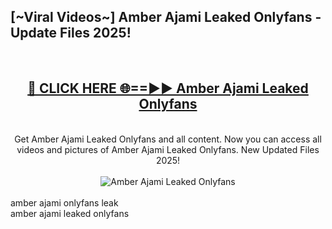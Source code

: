 <h2>[~Viral Videos~] Amber Ajami Leaked Onlyfans - Update Files 2025!</h2>
<br>
<div align="center">
<h2><a href="https://betterlinks.top/A2PfLJ" rel="nofollow">🔴 CLICK HERE 🌐==►► Amber Ajami Leaked Onlyfans</a></h2>
<br>
Get Amber Ajami Leaked Onlyfans and all content. Now you can access all videos and pictures of Amber Ajami Leaked Onlyfans. New Updated Files 2025!
<br>
<br>
<a href="https://betterlinks.top/A2PfLJ" rel="nofollow" data-target="animated-image.originalLink"><img src="https://i.ibb.co.com/WyWwxjT/player-gif2.gif" alt="Amber Ajami Leaked Onlyfans" style="max-width: 100%; display: inline-block;" data-target="animated-image.originalImage"></a>
</div>
<br>
amber ajami onlyfans leak<br>
amber ajami leaked onlyfans